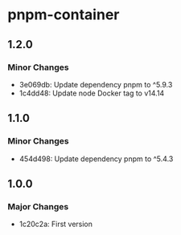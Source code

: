 # pnpm-container

## 1.2.0

### Minor Changes

- 3e069db: Update dependency pnpm to ^5.9.3
- 1c4dd48: Update node Docker tag to v14.14

## 1.1.0

### Minor Changes

- 454d498: Update dependency pnpm to ^5.4.3

## 1.0.0

### Major Changes

- 1c20c2a: First version
